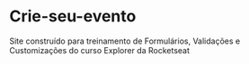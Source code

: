 # Crie-seu-evento
Site construído para treinamento de Formulários, Validações e Customizações do curso Explorer da Rocketseat
